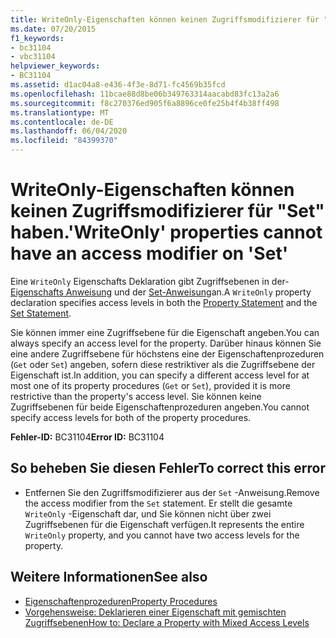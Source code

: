 ```yaml
---
title: WriteOnly-Eigenschaften können keinen Zugriffsmodifizierer für "Set" haben.
ms.date: 07/20/2015
f1_keywords:
- bc31104
- vbc31104
helpviewer_keywords:
- BC31104
ms.assetid: d1ac04a8-e436-4f3e-8d71-fc4569b35fcd
ms.openlocfilehash: 11bcae88d8be06b349763314aacabd83fc13a2a6
ms.sourcegitcommit: f8c270376ed905f6a8896ce0fe25b4f4b38ff498
ms.translationtype: MT
ms.contentlocale: de-DE
ms.lasthandoff: 06/04/2020
ms.locfileid: "84399370"
---
```

# <a name="writeonly-properties-cannot-have-an-access-modifier-on-set"></a><span data-ttu-id="0fc31-102">WriteOnly-Eigenschaften können keinen Zugriffsmodifizierer für "Set" haben.</span><span class="sxs-lookup"><span data-stu-id="0fc31-102">'WriteOnly' properties cannot have an access modifier on 'Set'</span></span>
<span data-ttu-id="0fc31-103">Eine `WriteOnly` Eigenschafts Deklaration gibt Zugriffsebenen in der- [Eigenschafts Anweisung](../language-reference/statements/property-statement.md) und der [Set-Anweisung](../language-reference/statements/set-statement.md)an.</span><span class="sxs-lookup"><span data-stu-id="0fc31-103">A `WriteOnly` property declaration specifies access levels in both the [Property Statement](../language-reference/statements/property-statement.md) and the [Set Statement](../language-reference/statements/set-statement.md).</span></span>  
  
 <span data-ttu-id="0fc31-104">Sie können immer eine Zugriffsebene für die Eigenschaft angeben.</span><span class="sxs-lookup"><span data-stu-id="0fc31-104">You can always specify an access level for the property.</span></span> <span data-ttu-id="0fc31-105">Darüber hinaus können Sie eine andere Zugriffsebene für höchstens eine der Eigenschaftenprozeduren (`Get` oder `Set`) angeben, sofern diese restriktiver als die Zugriffsebene der Eigenschaft ist.</span><span class="sxs-lookup"><span data-stu-id="0fc31-105">In addition, you can specify a different access level for at most one of its property procedures (`Get` or `Set`), provided it is more restrictive than the property's access level.</span></span> <span data-ttu-id="0fc31-106">Sie können keine Zugriffsebenen für beide Eigenschaftenprozeduren angeben.</span><span class="sxs-lookup"><span data-stu-id="0fc31-106">You cannot specify access levels for both of the property procedures.</span></span>  
  
 <span data-ttu-id="0fc31-107">**Fehler-ID:** BC31104</span><span class="sxs-lookup"><span data-stu-id="0fc31-107">**Error ID:** BC31104</span></span>  
  
## <a name="to-correct-this-error"></a><span data-ttu-id="0fc31-108">So beheben Sie diesen Fehler</span><span class="sxs-lookup"><span data-stu-id="0fc31-108">To correct this error</span></span>  
  
- <span data-ttu-id="0fc31-109">Entfernen Sie den Zugriffsmodifizierer aus der `Set` -Anweisung.</span><span class="sxs-lookup"><span data-stu-id="0fc31-109">Remove the access modifier from the `Set` statement.</span></span> <span data-ttu-id="0fc31-110">Er stellt die gesamte `WriteOnly` -Eigenschaft dar, und Sie können nicht über zwei Zugriffsebenen für die Eigenschaft verfügen.</span><span class="sxs-lookup"><span data-stu-id="0fc31-110">It represents the entire `WriteOnly` property, and you cannot have two access levels for the property.</span></span>  
  
## <a name="see-also"></a><span data-ttu-id="0fc31-111">Weitere Informationen</span><span class="sxs-lookup"><span data-stu-id="0fc31-111">See also</span></span>

- [<span data-ttu-id="0fc31-112">Eigenschaftenprozeduren</span><span class="sxs-lookup"><span data-stu-id="0fc31-112">Property Procedures</span></span>](../programming-guide/language-features/procedures/property-procedures.md)
- [<span data-ttu-id="0fc31-113">Vorgehensweise: Deklarieren einer Eigenschaft mit gemischten Zugriffsebenen</span><span class="sxs-lookup"><span data-stu-id="0fc31-113">How to: Declare a Property with Mixed Access Levels</span></span>](../programming-guide/language-features/procedures/how-to-declare-a-property-with-mixed-access-levels.md)
